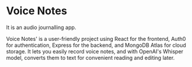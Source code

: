 # Voice Notes

It is an audio journalling app.

Voice Notes' is a user-friendly project using React for the frontend, Auth0 for authentication, Express for the backend, and MongoDB Atlas for cloud storage. 
It lets you easily record voice notes, and with OpenAI's Whisper model, converts them to text for convenient reading and editing later.
